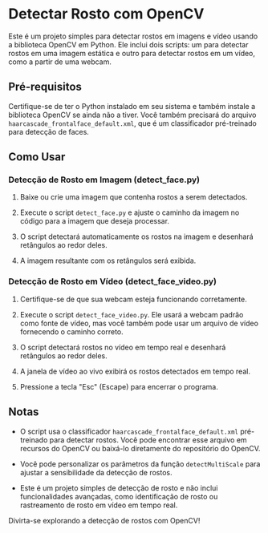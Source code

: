 # Detectar Rosto com OpenCV

Este é um projeto simples para detectar rostos em imagens e vídeo usando a biblioteca OpenCV em Python. Ele inclui dois scripts: um para detectar rostos em uma imagem estática e outro para detectar rostos em um vídeo, como a partir de uma webcam.

## Pré-requisitos

Certifique-se de ter o Python instalado em seu sistema e também instale a biblioteca OpenCV se ainda não a tiver. Você também precisará do arquivo `haarcascade_frontalface_default.xml`, que é um classificador pré-treinado para detecção de faces.

## Como Usar

### Detecção de Rosto em Imagem (detect_face.py)

1. Baixe ou crie uma imagem que contenha rostos a serem detectados.

2. Execute o script `detect_face.py` e ajuste o caminho da imagem no código para a imagem que deseja processar.

3. O script detectará automaticamente os rostos na imagem e desenhará retângulos ao redor deles.

4. A imagem resultante com os retângulos será exibida.

### Detecção de Rosto em Vídeo (detect_face_video.py)

1. Certifique-se de que sua webcam esteja funcionando corretamente.

2. Execute o script `detect_face_video.py`. Ele usará a webcam padrão como fonte de vídeo, mas você também pode usar um arquivo de vídeo fornecendo o caminho correto.

3. O script detectará rostos no vídeo em tempo real e desenhará retângulos ao redor deles.

4. A janela de vídeo ao vivo exibirá os rostos detectados em tempo real.

5. Pressione a tecla "Esc" (Escape) para encerrar o programa.

## Notas

- O script usa o classificador `haarcascade_frontalface_default.xml` pré-treinado para detectar rostos. Você pode encontrar esse arquivo em recursos do OpenCV ou baixá-lo diretamente do repositório do OpenCV.

- Você pode personalizar os parâmetros da função `detectMultiScale` para ajustar a sensibilidade da detecção de rostos.

- Este é um projeto simples de detecção de rosto e não inclui funcionalidades avançadas, como identificação de rosto ou rastreamento de rosto em vídeo em tempo real.

Divirta-se explorando a detecção de rostos com OpenCV!
